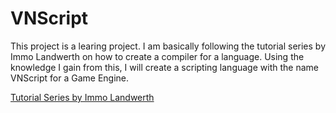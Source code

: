 # VNScript
This project is a learing project. I am basically following the tutorial series by Immo Landwerth on how to create a compiler for a language.
Using the knowledge I gain from this, I will create a scripting language with the name VNScript for a Game Engine.

[Tutorial Series by Immo Landwerth](https://www.youtube.com/playlist?list=PLRAdsfhKI4OWNOSfS7EUu5GRAVmze1t2y)
